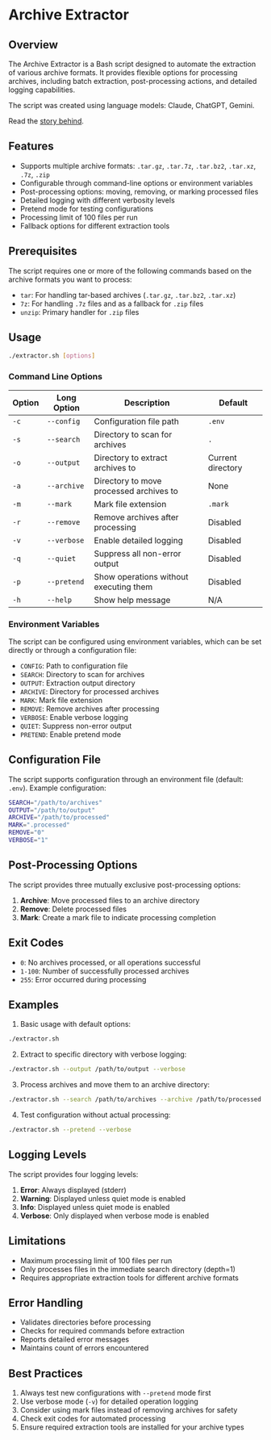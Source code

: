 # Archive Extractor

## Overview

The Archive Extractor is a Bash script designed to automate the extraction of various archive formats. It provides flexible options for processing archives, including batch extraction, post-processing actions, and detailed logging capabilities.

The script was created using language models: Claude, ChatGPT,  Gemini. 

Read the [story behind](docs/CHAT.md).

## Features

- Supports multiple archive formats: `.tar.gz`, `.tar.7z`, `.tar.bz2`, `.tar.xz`, `.7z`, `.zip`
- Configurable through command-line options or environment variables
- Post-processing options: moving, removing, or marking processed files
- Detailed logging with different verbosity levels
- Pretend mode for testing configurations
- Processing limit of 100 files per run
- Fallback options for different extraction tools

## Prerequisites

The script requires one or more of the following commands based on the archive formats you want to process:
- `tar`: For handling tar-based archives (`.tar.gz`, `.tar.bz2`, `.tar.xz`)
- `7z`: For handling `.7z` files and as a fallback for `.zip` files
- `unzip`: Primary handler for `.zip` files

## Usage

```bash
./extractor.sh [options]
```

### Command Line Options

| Option | Long Option | Description | Default |
|--------|-------------|-------------|---------|
| `-c` | `--config` | Configuration file path | `.env` |
| `-s` | `--search` | Directory to scan for archives | `.` |
| `-o` | `--output` | Directory to extract archives to | Current directory |
| `-a` | `--archive` | Directory to move processed archives to | None |
| `-m` | `--mark` | Mark file extension | `.mark` |
| `-r` | `--remove` | Remove archives after processing | Disabled |
| `-v` | `--verbose` | Enable detailed logging | Disabled |
| `-q` | `--quiet` | Suppress all non-error output | Disabled |
| `-p` | `--pretend` | Show operations without executing them | Disabled |
| `-h` | `--help` | Show help message | N/A |

### Environment Variables

The script can be configured using environment variables, which can be set directly or through a configuration file:

- `CONFIG`: Path to configuration file
- `SEARCH`: Directory to scan for archives
- `OUTPUT`: Extraction output directory
- `ARCHIVE`: Directory for processed archives
- `MARK`: Mark file extension
- `REMOVE`: Remove archives after processing
- `VERBOSE`: Enable verbose logging
- `QUIET`: Suppress non-error output
- `PRETEND`: Enable pretend mode

## Configuration File

The script supports configuration through an environment file (default: `.env`). Example configuration:

```bash
SEARCH="/path/to/archives"
OUTPUT="/path/to/output"
ARCHIVE="/path/to/processed"
MARK=".processed"
REMOVE="0"
VERBOSE="1"
```

## Post-Processing Options

The script provides three mutually exclusive post-processing options:

1. **Archive**: Move processed files to an archive directory
2. **Remove**: Delete processed files
3. **Mark**: Create a mark file to indicate processing completion

## Exit Codes

- `0`: No archives processed, or all operations successful
- `1-100`: Number of successfully processed archives
- `255`: Error occurred during processing

## Examples

1. Basic usage with default options:
```bash
./extractor.sh
```

2. Extract to specific directory with verbose logging:
```bash
./extractor.sh --output /path/to/output --verbose
```

3. Process archives and move them to an archive directory:
```bash
./extractor.sh --search /path/to/archives --archive /path/to/processed
```

4. Test configuration without actual processing:
```bash
./extractor.sh --pretend --verbose
```

## Logging Levels

The script provides four logging levels:

1. **Error**: Always displayed (stderr)
2. **Warning**: Displayed unless quiet mode is enabled
3. **Info**: Displayed unless quiet mode is enabled
4. **Verbose**: Only displayed when verbose mode is enabled

## Limitations

- Maximum processing limit of 100 files per run
- Only processes files in the immediate search directory (depth=1)
- Requires appropriate extraction tools for different archive formats

## Error Handling

- Validates directories before processing
- Checks for required commands before extraction
- Reports detailed error messages
- Maintains count of errors encountered

## Best Practices

1. Always test new configurations with `--pretend` mode first
2. Use verbose mode (`-v`) for detailed operation logging
3. Consider using mark files instead of removing archives for safety
4. Check exit codes for automated processing
5. Ensure required extraction tools are installed for your archive types
